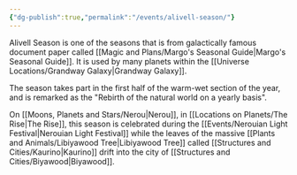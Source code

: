 ```yaml
---
{"dg-publish":true,"permalink":"/events/alivell-season/"}
---
```


Alivell Season is one of the seasons that is from galactically famous document paper called [[Magic and Plans/Margo's Seasonal Guide\|Margo's Seasonal Guide]]. It is used by many planets within the [[Universe Locations/Grandway Galaxy\|Grandway Galaxy]].

The season takes part in the first half of the warm-wet section of the year, and is remarked as the "Rebirth of the natural world on a yearly basis".

On [[Moons, Planets and Stars/Nerou\|Nerou]], in [[Locations on Planets/The Rise\|The Rise]], this season is celebrated during the [[Events/Nerouian Light Festival\|Nerouian Light Festival]] while the leaves of the massive [[Plants and Animals/Libiyawood Tree\|Libiyawood Tree]] called [[Structures and Cities/Kaurino\|Kaurino]] drift into the city of [[Structures and Cities/Biyawood\|Biyawood]].